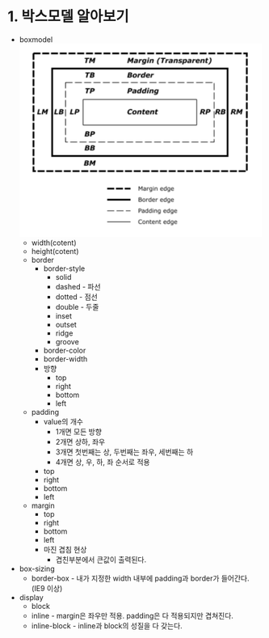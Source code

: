 # 1. 박스모델 알아보기
* boxmodel
  ![boxmodel](./boxmodel.png)
  * width(cotent)
  * height(cotent)
  * border
    * border-style
      * solid
      * dashed - 파선
      * dotted - 점선
      * double - 두줄
      * inset
      * outset
      * ridge
      * groove
    * border-color
    * border-width
    * 방향
      * top
      * right
      * bottom
      * left
  * padding
    * value의 개수
      * 1개면 모든 방향
      * 2개면 상하, 좌우
      * 3개면 첫번째는 상, 두번째는 좌우, 세번째는 하
      * 4개면 상, 우, 하, 좌 순서로 적용
    * top
    * right
    * bottom
    * left
  * margin
    * top
    * right
    * bottom
    * left
    * 마진 겹침 현상
      * 겹친부분에서 큰값이 출력된다.
* box-sizing
  * border-box - 내가 지정한 width 내부에 padding과 border가 들어간다.(IE9 이상)
* display
  * block
  * inline - margin은 좌우만 적용. padding은 다 적용되지만 겹쳐진다.
  * inline-block - inline과 block의 성질을 다 갖는다.